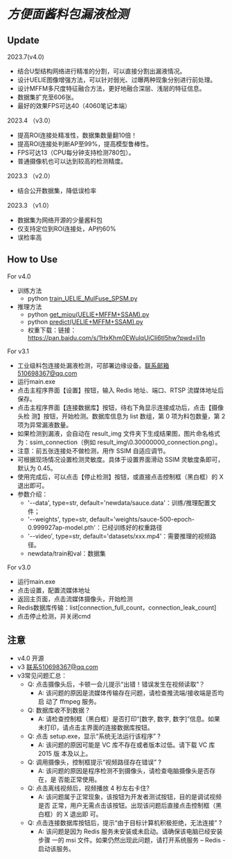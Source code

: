 # ***方便面酱料包漏液检测***

## Update
2023.7(v4.0)
* 结合U型结构网络进行精准的分割，可以直接分割出漏液情况。
* 设计UELIE图像增强方法，可以针对弱光、过曝两种现象分别进行前处理。
* 设计MFFM多尺度特征融合方法，更好地融合深层、浅层的特征信息。
* 数据集扩充至606张。
* 最好的效果FPS可达40（4060笔记本端）

2023.4 （v3.0）
* 提高ROI连接处精准性，数据集数量翻10倍！
* 提高ROI连接处判断AP至99%，提高模型鲁棒性。
* FPS可达13（CPU每分钟支持检测780包）。
* 普通摄像机也可以达到较高的检测精度。

2023.3 （v2.0）
* 结合公开数据集，降低误检率

2023.3 （v1.0）
* 数据集为网络开源的少量酱料包
* 仅支持定位到ROI连接处，AP约60%
* 误检率高


## How to Use
For v4.0
* 训练方法
  * python [train_UELIE_MulFuse_SPSM.py](train_UELIE_MulFuse_SPSM.py)
* 推理方法
  * python [get_miou(UELIE+MFFM+SSAM).py](get_miou%28UELIE%2BMFFM%2BSSAM%29.py)
  * python [predict(UELIE+MFFM+SSAM).py](predict%28UELIE%2BMFFM%2BSSAM%29.py)
  * 权重下载：链接：https://pan.baidu.com/s/1HxKhm0EWulqUiCli6tI5hw?pwd=li1n 


For v3.1
* 工业级料包连接处漏液检测，可部署边缘设备。联系邮箱510698367@qq.com
* 运行main.exe
* 点击主程序界面【设置】按钮，输入 Redis 地址、端口、RTSP 流媒体地址后保存。
*  点击主程序界面【连接数据库】按钮，待右下角显示连接成功后，点击【摄像头检
测】按钮，开始检测。数据库信息为 list 数组，第 0 项为料包数量，第 2 项为异常漏液数量。
* 如果检测到漏液，会自动在 result_img 文件夹下生成结果图，图片命名格式为：ssim_connection（例如 result_img\0.30000000_connection.png）。
* 注意：前五张连接处不做检测，用作 SSIM 自适应调节。 
* 可根据现场情况设置检测灵敏度。具体于设置界面滑动 SSIM 灵敏度条即可，默认为 0.45。 
* 使用完成后，可以点击【停止检测】按钮，或直接点击控制框（黑白框）的 X 退出即可。 
* 参数介绍：
  * '--data', type=str, default='newdata/sauce.data'：训练/推理配置文件；
  * '--weights', type=str, default='weights/sauce-500-epoch-0.999927ap-model.pth'：已经训练好的权重路径
  * '--video', type=str, default='datasets/xxx.mp4'：需要推理的视频路径。
  * newdata/train和val：数据集


For v3.0
* 运行main.exe
* 点击设置，配置流媒体地址
* 返回主页面，点击流媒体摄像头，开始检测
* Redis数据库传输：list[connection_full_count，connection_leak_count]
* 点击停止检测，并关闭cmd


## 注意
* v4.0 开源
* v3 联系510698367@qq.com
* v3常见问题汇总：
  * Q: 点击摄像头后，卡顿一会儿提示“出错！错误发生在视频读取”？
    * A: 该问题的原因是流媒体传输存在问题，请检查推流端/接收端是否均启
动了 ffmpeg 服务。
  * Q: 数据库收不到数据？
    * A: 请检查控制框（黑白框）是否打印“[数字, 数字, 数字]”信息。如果
未打印，请点击主界面的连接数据库按钮。 
  * Q: 点击 setup.exe，显示“系统无法运行该程序” ?
    * A: 该问题的原因可能是 VC 库不存在或者版本过低。请下载 VC 库 2015 版
本及以上。 
  * Q: 调用摄像头，控制框提示“视频路径存在错误” ?
    * A: 该问题的原因是程序检测不到摄像头，请检查电脑摄像头是否存在，是
否能正常使用。
  * Q: 点击离线视频后，视频播放 4 秒左右卡住?
    * A: 该问题属于正常现象，该按钮为开发者测试按钮，目的是调试视频是否
正常，用户无需点击该按钮。出现该问题后直接点击控制框（黑白框）的 X 退出即
可。 
  * Q: 点击连接数据库按钮后，提示“由于目标计算机积极拒绝，无法连接” ?
    * A: 该问题是因为 Redis 服务未安装或未启动。请确保该电脑已经安装步骤
一的 msi 文件。如果仍然出现此问题，请打开系统服务 – Redis - 启动该服务。



